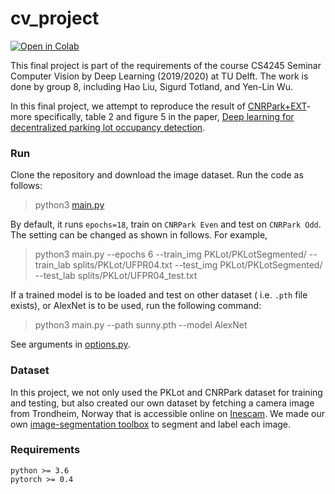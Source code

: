 # cv_project

[![Open in Colab](https://colab.research.google.com/assets/colab-badge.svg)](https://drive.google.com/file/d/1hBCAI1Px-e1sdegW64wwbdUqlfvbClXi/view?usp=sharing)


This final project is part of the requirements of the course CS4245 Seminar Computer Vision by Deep Learning (2019/2020) at TU Delft. The work is done by group 8, including Hao Liu, Sigurd Totland, and Yen-Lin Wu.

In this final project, we attempt to reproduce the result of [CNRPark+EXT](http://cnrpark.it/)- more specifically, table 2 and figure 5 in the paper, [Deep learning for decentralized parking lot occupancy detection](https://www.sciencedirect.com/science/article/abs/pii/S095741741630598X).

### Run
Clone the repository and download the image dataset. Run the code as follows:

> python3 [main.py](main.py)

By default, it runs `epochs=18`, train on `CNRPark Even` and test on `CNRPark Odd`.
The setting can be changed as shown in follows. For example, 

> python3 main.py --epochs 6 --train_img PKLot/PKLotSegmented/ --train_lab splits/PKLot/UFPR04.txt --test_img PKLot/PKLotSegmented/ --test_lab splits/PKLot/UFPR04_test.txt

If a trained model is to be loaded and test on other dataset ( i.e. `.pth` file exists), or AlexNet is to be used, run the following command:

> python3 main.py --path sunny.pth --model AlexNet

See arguments in [options.py](utils/option.py).

### Dataset
In this project, we not only used the PKLot and CNRPark dataset for training and testing, but also created our own dataset by fetching a camera image from Trondheim, Norway that is accessible online on [Inescam](https://www.insecam.org/). We made our own [image-segmentation toolbox](https://github.com/wuyenlin/image_segmentation) to segment and label each image.

### Requirements
```
python >= 3.6
pytorch >= 0.4
```
